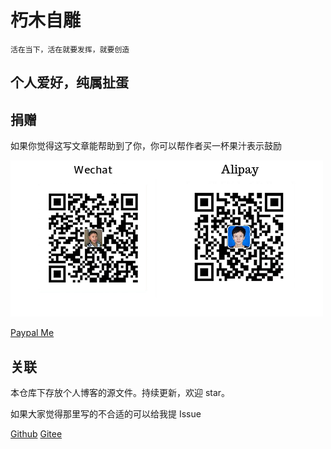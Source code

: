 # 朽木自雕
    活在当下，活在就要发挥，就要创造

## 个人爱好，纯属扯蛋

## 捐赠
如果你觉得这写文章能帮助到了你，你可以帮作者买一杯果汁表示鼓励

![pay](./img/pay.png)

[Paypal Me](https://paypal.me/yangfubing)

## 关联

本仓库下存放个人博客的源文件。持续更新，欢迎 star。

如果大家觉得那里写的不合适的可以给我提 Issue

[Github](https://github.com/burningmyself)
[Gitee](https://gitee.com/yangfubing)


